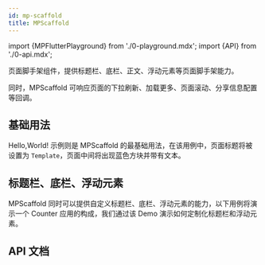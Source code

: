 ```yaml
---
id: mp-scaffold
title: MPScaffold
---
```


import {MPFlutterPlayground} from './0-playground.mdx';
import {API} from './0-api.mdx';

页面脚手架组件，提供标题栏、底栏、正文、浮动元素等页面脚手架能力。

同时，MPScaffold 可响应页面的下拉刷新、加载更多、页面滚动、分享信息配置等回调。

## 基础用法

Hello,World! 示例则是 MPScaffold 的最基础用法，在该用例中，页面标题将被设置为 `Template`，页面中间将出现蓝色方块并带有文本。

<MPFlutterPlayground source="https://mpflutter.com/samples/helloworld.dart" height="500px" />

## 标题栏、底栏、浮动元素

MPScaffold 同时可以提供自定义标题栏、底栏、浮动元素的能力，以下用例将演示一个 Counter 应用的构成，我们通过该 Demo 演示如何定制化标题栏和浮动元素。

<MPFlutterPlayground source="https://mpflutter.com/samples/counter.dart" height="500px" />

## API 文档

<API name="name" 
     type="String?" 
     desc="页面标题，该标题将设置在浏览器标题栏，或设置在小程序页面导航栏。" 
     more="非必填" />

<API name="appBarColor" 
     type="Color?" 
     desc="导航栏背景色，用于设置浏览器、小程序导航栏背景颜色。" 
     more="非必填" />

<API name="appBarTintColor" 
     type="Color?" 
     desc="导航栏前景色，用于设置浏览器、小程序导航栏文字、图标颜色。" 
     more="非必填" />

<API name="body" 
     type="Widget?" 
     desc="正文内容" 
     more="非必填" />

<API name="onRefresh" 
     type="Function?" 
     desc="用于响应小程序下拉刷新时的回调" 
     more="非必填" />

<API name="onPageScroll" 
     type="Function(double)?" 
     desc="监听页面滚动时的事件，响应回调。" 
     more="非必填" />

<API name="onWechatMiniProgramShareAppMessage" 
     type="Future<Map> Function()?" 
     desc="用于返回微信小程序分享事件回调，必须返回一个 Map 描述当前页面外发分享信息。" 
     more="非必填" />

<API name="onReachBottom" 
     type="Function?" 
     desc="用于响应页面到达底部时的回调" 
     more="非必填" />

<API name="appBar" 
     type="PreferredSizeWidget?" 
     desc="自定义页面的导航栏" 
     more="非必填" />

<API name="bottomBar" 
     type="Widget?" 
     desc="自定义页面的底栏" 
     more="非必填" />

<API name="bottomBarWithSafeArea" 
     type="bool?" 
     desc="用于描述底栏应否带上安全区域" 
     more="非必填" />

<API name="bottomBarSafeAreaColor" 
     type="Color?" 
     desc="用于描述底栏安全区域的背景颜色" 
     more="非必填" />

<API name="floatingBody" 
     type="Widget?" 
     desc="自定义浮动元素，必须使用 Positioned 包裹子元素。" 
     more="非必填" />

<API name="backgroundColor" 
     type="Color?" 
     desc="页面背景色" 
     more="非必填" />
     